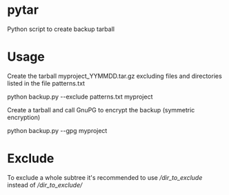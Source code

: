 pytar
=====

Python script to create backup tarball

Usage
=====
Create the tarball myproject\_YYMMDD.tar.gz excluding files and directories listed in the file patterns.txt

python backup.py --exclude patterns.txt myproject

Create a tarball and call GnuPG to encrypt the backup (symmetric encryption)

python backup.py --gpg myproject

Exclude
=======

To exclude a whole subtree it's recommended to use */dir_to_exclude* instead of  */dir_to_exclude/*


